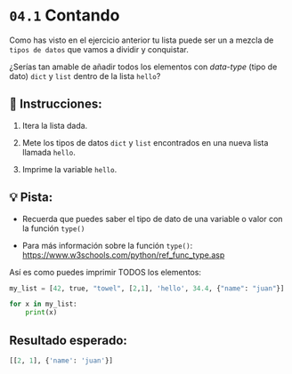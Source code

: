 # `04.1` Contando

Como has visto en el ejercicio anterior tu lista puede ser un a mezcla de `tipos de datos` que vamos a dividir y conquistar.

¿Serías tan amable de añadir todos los elementos con *data-type* (tipo de dato) `dict` y `list` dentro de la lista `hello`?

## 📝 Instrucciones:

1. Itera la lista dada.

2. Mete los tipos de datos `dict` y `list` encontrados en una nueva lista llamada `hello`.

3. Imprime la variable `hello`.

## 💡 Pista:

+ Recuerda que puedes saber el tipo de dato de una variable o valor con la función `type()`

+ Para más información sobre la función `type()`: https://www.w3schools.com/python/ref_func_type.asp

Así es como puedes imprimir TODOS los elementos:

```py
my_list = [42, true, "towel", [2,1], 'hello', 34.4, {"name": "juan"}]

for x in my_list:
    print(x)
```

## Resultado esperado:

```py
[[2, 1], {'name': 'juan'}]
```
